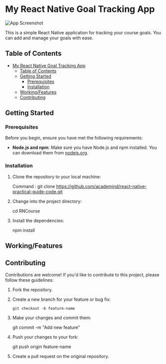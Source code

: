 # My React Native Goal Tracking App

![App Screenshot](screenshot.png)


This is a simple React Native application for tracking your course goals. You can add and manage your goals with ease.

## Table of Contents

- [My React Native Goal Tracking App](#my-react-native-goal-tracking-app)
  - [Table of Contents](#table-of-contents)
  - [Getting Started](#getting-started)
    - [Prerequisites](#prerequisites)
    - [Installation](#installation)
  - [Working/Features](#workingfeatures)
  - [Contributing](#contributing)
## Getting Started

### Prerequisites

Before you begin, ensure you have met the following requirements:

- **Node.js and npm**: Make sure you have Node.js and npm installed. You can download them from [nodejs.org](https://nodejs.org/).

### Installation

1. Clone the repository to your local machine:

    Command : git clone https://github.com/academind/react-native-practical-guide-code.git

2. Change into the project directory:

    cd RNCourse

3. Install the dependencies:

    npm install 


## Working/Features 


## Contributing 

Contributions are welcome! If you'd like to contribute to this project, please follow these guidelines:

1.  Fork the repository.

2.  Create a new branch for your feature or bug fix:

        git checkout -b feature-name

3.  Make your changes and commit them:

    git commit -m "Add new feature"

4.  Push your changes to your fork:

    git push origin feature-name

5.  Create a pull request on the original repository.